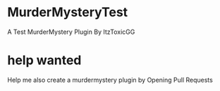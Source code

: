 # MurderMysteryTest
A Test MurderMystery Plugin By ItzToxicGG
# help wanted
Help me also create a murdermystery plugin
by Opening Pull Requests
